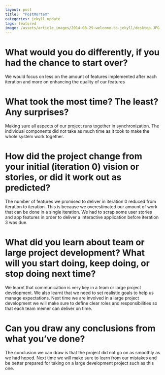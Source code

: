 ```yaml
---
layout: post
title:  "PostMortem"
categories: jekyll update
tags: featured
image: /assets/article_images/2014-08-29-welcome-to-jekyll/desktop.JPG
---
```

# What would you do differently, if you had the chance to start over?
We would focus on less on the amount of features implemented after each iteration and more on enhancing the quality of our features

# What took the most time? The least? Any surprises?
Making sure all aspects of our project runs together in synchronization. The individual components did not take as much time as it took to make the whole system work together.

# How did the project change from your initial (iteration 0) vision or stories, or did it work out as predicted?
The number of features we promised to deliver in iteration 0 reduced from iteration to iteration. This is because we overestimated our amount of work that can be done in a single iteration. We had to scrap some user stories and app features in order to deliver a interactive application before iteration 3 was due.

# What did you learn about team or large project development? What will you start doing, keep doing, or stop doing next time?
We learnt that communication is very key in a team or large project development. We also learnt that we need to set realistic goals to help us manage expectations. Next time we are involved in a large project development we will make sure to define clear roles and responsibilities so that each team memer can deliver on time.

# Can you draw any conclusions from what you’ve done?
The conclusion we can draw is that the project did not go on as smoothly as we had hoped. Next time we will make sure to learn from our mistakes and be better prepared for taking on a large development project such as this one.
